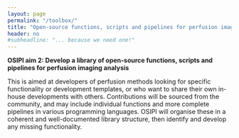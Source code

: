 ```yaml
---
layout: page
permalink: "/toolbox/"
title: "Open-source functions, scripts and pipelines for perfusion imaging analysis"
header: no
#subheadline: "... because we need one!"
---
```


**OSIPI aim 2: Develop a library of open-source functions, scripts and pipelines for perfusion imaging analysis**

This is aimed at developers of perfusion methods looking for specific functionality or development templates, or who want to share their own in-house developments with others. Contributions will be sourced from the community, and may include individual functions and more complete pipelines in various programming languages. OSIPI will organise these in a coherent and well-documented library structure, then identify and develop any missing functionality.
